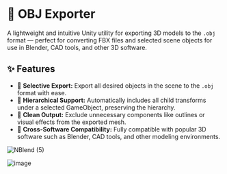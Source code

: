 # 🎯 OBJ Exporter

A lightweight and intuitive Unity utility for exporting 3D models to the `.obj` format — perfect for converting FBX files and selected scene objects for use in Blender, CAD tools, and other 3D software.

## ✨ Features

- 🧩 **Selective Export:** Export all desired objects in the scene to the `.obj` format with ease.
- 🧭 **Hierarchical Support:** Automatically includes all child transforms under a selected GameObject, preserving the hierarchy.
- 🚫 **Clean Output:** Exclude unnecessary components like outlines or visual effects from the exported mesh.
- 🔄 **Cross-Software Compatibility:** Fully compatible with popular 3D software such as Blender, CAD tools, and other modeling environments.


![NBlend (5)](https://github.com/user-attachments/assets/765ed74d-e51d-4f18-b7d5-ec630a3f8ba7)

![image](https://github.com/user-attachments/assets/6d5db593-8a45-4691-beb8-a3ee01fd4c7b)


